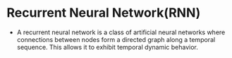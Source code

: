 # **Recurrent Neural Network(RNN)**
- A recurrent neural network is a class of artificial neural networks where connections between nodes form a directed graph along a temporal sequence. This allows it to exhibit temporal dynamic behavior.


